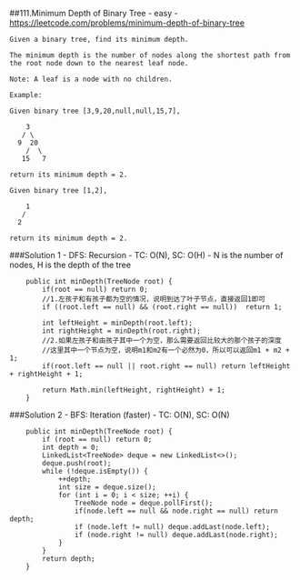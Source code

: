 ##111.Minimum Depth of Binary Tree - easy - https://leetcode.com/problems/minimum-depth-of-binary-tree
```
Given a binary tree, find its minimum depth.

The minimum depth is the number of nodes along the shortest path from the root node down to the nearest leaf node.

Note: A leaf is a node with no children.

Example:

Given binary tree [3,9,20,null,null,15,7],

    3
   / \
  9  20
    /  \
   15   7

return its minimum depth = 2.

Given binary tree [1,2],

    1
   / 
  2  

return its minimum depth = 2.
```

###Solution 1 - DFS: Recursion  - TC: O(N), SC: O(H) - N is the number of nodes, H is the depth of the tree 
```
    public int minDepth(TreeNode root) {
        if(root == null) return 0;
        //1.左孩子和有孩子都为空的情况，说明到达了叶子节点，直接返回1即可
        if ((root.left == null) && (root.right == null))  return 1;

        int leftHeight = minDepth(root.left);
        int rightHeight = minDepth(root.right);
        //2.如果左孩子和由孩子其中一个为空，那么需要返回比较大的那个孩子的深度 
        //这里其中一个节点为空，说明m1和m2有一个必然为0，所以可以返回m1 + m2 + 1;
        if(root.left == null || root.right == null) return leftHeight + rightHeight + 1;

        return Math.min(leftHeight, rightHeight) + 1;
    }
```
###Solution 2 - BFS: Iteration (faster) - TC: O(N), SC: O(N)
```
    public int minDepth(TreeNode root) {
        if (root == null) return 0;
        int depth = 0;
        LinkedList<TreeNode> deque = new LinkedList<>();
        deque.push(root);
        while (!deque.isEmpty()) {
            ++depth;
            int size = deque.size();
            for (int i = 0; i < size; ++i) {
                TreeNode node = deque.pollFirst();
                if(node.left == null && node.right == null) return depth;
                if (node.left != null) deque.addLast(node.left);
                if (node.right != null) deque.addLast(node.right);
            }
        }
        return depth;
    }
```